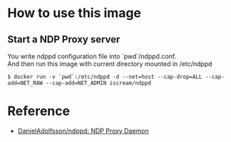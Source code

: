 # How to use this image
## Start a NDP Proxy server
You write ndppd configuration file into \`pwd\`/ndppd.conf.  
And then run this image with current directory mounted in /etc/ndppd

```
$ docker run -v `pwd`:/etc/ndppd -d --net=host --cap-drop=ALL --cap-add=NET_RAW --cap-add=NET_ADMIN iscream/ndppd
```

# Reference
- [DanielAdolfsson/ndppd: NDP Proxy Daemon](https://github.com/DanielAdolfsson/ndppd)
